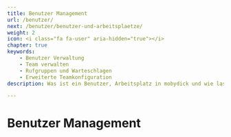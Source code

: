 ```yaml
---
title: Benutzer Management
url: /benutzer/
next: /benutzer/benutzer-und-arbeitsplaetze/
weight: 2
icon: <i class="fa fa-user" aria-hidden="true"></i>
chapter: true
keywords:
    - Benutzer Verwaltung
    - Team verwalten
    - Rufgruppen und Warteschlagen
    - Erweiterte Teamkonfiguration
description: Was ist ein Benutzer, Arbeitsplatz in mobydick und wie lassen diese sich einfach einrichten und verwalten.

---
```



# Benutzer Management

